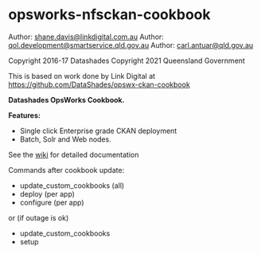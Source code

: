 # opsworks-nfsckan-cookbook

Author: shane.davis@linkdigital.com.au
Author: qol.development@smartservice.qld.gov.au
Author: carl.antuar@qld.gov.au

Copyright 2016-17 Datashades 
Copyright 2021 Queensland Government

This is based on work done by Link Digital at https://github.com/DataShades/opswx-ckan-cookbook

**Datashades OpsWorks Cookbook.**

**Features:**

* Single click Enterprise grade CKAN deployment
* Batch, Solr and Web nodes.

See the [wiki](https://github.com/DataShades/opswx-ckan-cookbook/wiki) for detailed documentation


Commands after cookbook update:
* update_custom_cookbooks (all)
* deploy (per app)
* configure (per app)

or (if outage is ok)
* update_custom_cookbooks 
* setup

